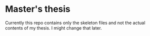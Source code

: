 # Master's thesis

Currently this repo contains only the skeleton files and not the actual contents of my thesis. I might change that later.
